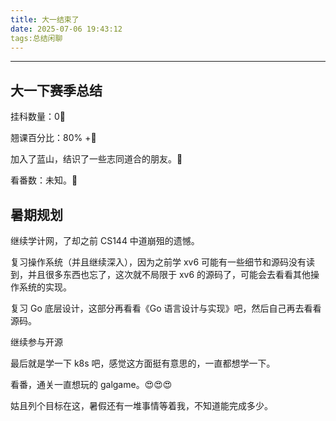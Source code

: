 ```yaml
---
title: 大一结束了
date: 2025-07-06 19:43:12
tags:总结闲聊
---
```


---

## 大一下赛季总结

挂科数量：0🥳

翘课百分比：80% +🥳

加入了蓝山，结识了一些志同道合的朋友。🥳

看番数：未知。🥳

## 暑期规划

继续学计网，了却之前 CS144 中道崩殂的遗憾。

复习操作系统（并且继续深入），因为之前学 xv6 可能有一些细节和源码没有读到，并且很多东西也忘了，这次就不局限于 xv6 的源码了，可能会去看看其他操作系统的实现。

复习 Go 底层设计，这部分再看看《Go 语言设计与实现》吧，然后自己再去看看源码。

继续参与开源

最后就是学一下 k8s 吧，感觉这方面挺有意思的，一直都想学一下。

看番，通关一直想玩的 galgame。😍😍😍

姑且列个目标在这，暑假还有一堆事情等着我，不知道能完成多少。

